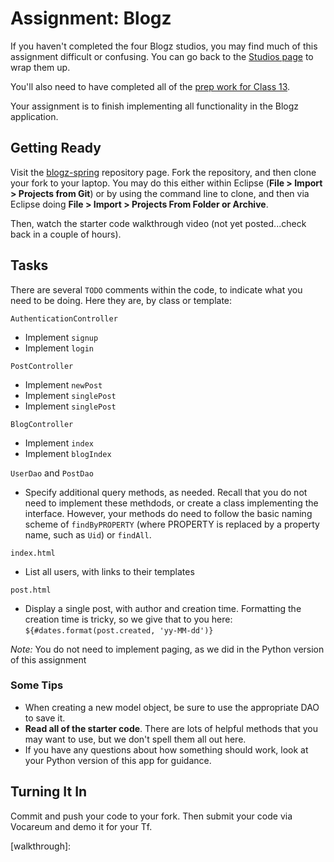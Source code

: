# Assignment: Blogz

If you haven't completed the four Blogz studios, you may find much of this assignment difficult or confusing. You can go back to the [Studios page][studios] to wrap them up.

You'll also need to have completed all of the [prep work for Class 13][class13-prep].

Your assignment is to finish implementing all functionality in the Blogz application.

## Getting Ready

Visit the [blogz-spring](https://github.com/LaunchCodeEducation/blogz-spring) repository page. Fork the repository, and then clone your fork to your laptop. You may do this either within Eclipse (**File > Import > Projects from Git**) or by using the command line to clone, and then via Eclipse doing **File > Import > Projects From Folder or Archive**.

Then, watch the starter code walkthrough video (not yet posted...check back in a couple of hours).

## Tasks

There are several `TODO` comments within the code, to indicate what you need to be doing. Here they are, by class or template:

`AuthenticationController`
- Implement `signup`
- Implement `login`

`PostController`
- Implement `newPost`
- Implement `singlePost`
- Implement `singlePost`

`BlogController`
- Implement `index`
- Implement `blogIndex`

`UserDao` and `PostDao`
- Specify additional query methods, as needed. Recall that you do not need to implement these methdods, or create a class implementing the interface. However, your methods do need to follow the basic naming scheme of `findByPROPERTY` (where PROPERTY is replaced by a property name, such as `Uid`) or `findAll`.

`index.html`
- List all users, with links to their templates

`post.html`
- Display a single post, with author and creation time. Formatting the creation time is tricky, so we give that to you here: `${#dates.format(post.created, 'yy-MM-dd')}`

*Note:* You do not need to implement paging, as we did in the Python version of this assignment

### Some Tips
- When creating a new model object, be sure to use the appropriate DAO to save it.
- **Read all of the starter code**. There are lots of helpful methods that you may want to use, but we don't spell them all out here.
- If you have any questions about how something should work, look at your Python version of this app for guidance.

## Turning It In

Commit and push your code to your fork. Then submit your code via Vocareum and demo it for your Tf.

[cheat-sheet]: https://github.com/LaunchCodeEducation/thymeleaf-cheat-sheet
[studios]: ../../studios
[class13-prep]: ../../../schedule/class13-prep
[app-props]: https://gist.github.com/chrisbay/b95fe8bbe93986383728f0405101eaf1
[walkthrough]:
